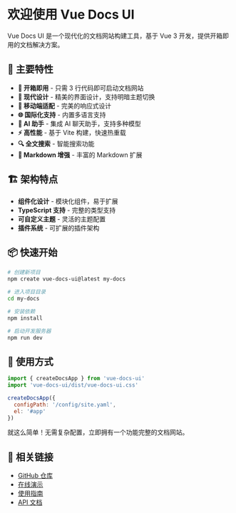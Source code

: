 # 欢迎使用 Vue Docs UI

Vue Docs UI 是一个现代化的文档网站构建工具，基于 Vue 3 开发，提供开箱即用的文档解决方案。

## 🌟 主要特性

- **🚀 开箱即用** - 只需 3 行代码即可启动文档网站
- **🎨 现代设计** - 精美的界面设计，支持明暗主题切换
- **📱 移动端适配** - 完美的响应式设计
- **🌐 国际化支持** - 内置多语言支持
- **🤖 AI 助手** - 集成 AI 聊天助手，支持多种模型
- **⚡ 高性能** - 基于 Vite 构建，快速热重载
- **🔍 全文搜索** - 智能搜索功能
- **📝 Markdown 增强** - 丰富的 Markdown 扩展

## 🏗️ 架构特点

- **组件化设计** - 模块化组件，易于扩展
- **TypeScript 支持** - 完整的类型支持
- **可自定义主题** - 灵活的主题配置
- **插件系统** - 可扩展的插件架构

## 📦 快速开始

```bash
# 创建新项目
npm create vue-docs-ui@latest my-docs

# 进入项目目录
cd my-docs

# 安装依赖
npm install

# 启动开发服务器
npm run dev
```

## 📖 使用方式

```javascript
import { createDocsApp } from 'vue-docs-ui'
import 'vue-docs-ui/dist/vue-docs-ui.css'

createDocsApp({
  configPath: '/config/site.yaml',
  el: '#app'
})
```

就这么简单！无需复杂配置，立即拥有一个功能完整的文档网站。

## 🔗 相关链接

- [GitHub 仓库](https://github.com/shenjianZ/vue-docs-ui)
- [在线演示](https://vue-docs-ui.example.com)
- [使用指南](/guide/introduction)
- [API 文档](/advanced/api) 